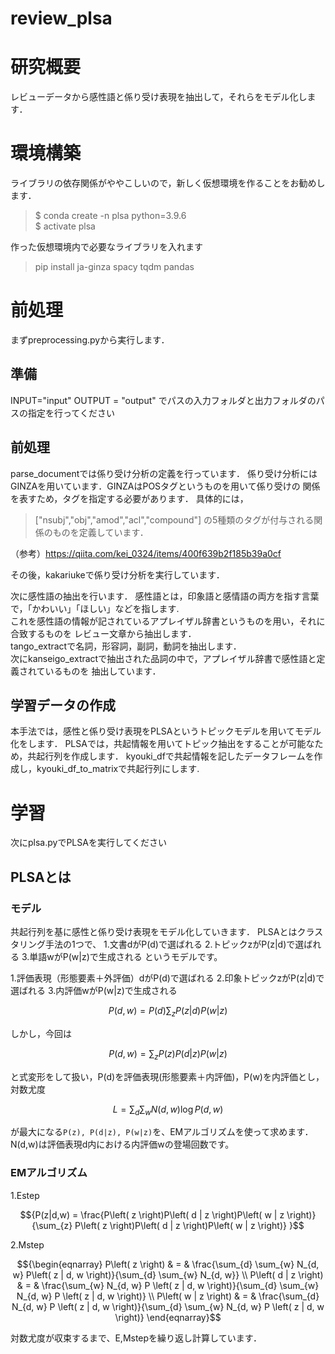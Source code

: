 # review_plsa


# 研究概要
レビューデータから感性語と係り受け表現を抽出して，それらをモデル化します．

# 環境構築  
ライブラリの依存関係がややこしいので，新しく仮想環境を作ることをお勧めします．
> $ conda create -n plsa python=3.9.6  
> $ activate plsa

作った仮想環境内で必要なライブラリを入れます
> pip install ja-ginza spacy tqdm pandas

# 前処理
まずpreprocessing.pyから実行します．
## 準備
INPUT="input"
OUTPUT = "output"
でパスの入力フォルダと出力フォルダのパスの指定を行ってください
## 前処理
parse_documentでは係り受け分析の定義を行っています．
係り受け分析にはGINZAを用いています．GINZAはPOSタグというものを用いて係り受けの
関係を表すため，タグを指定する必要があります．
具体的には，
>["nsubj","obj","amod","acl","compound"]
の5種類のタグが付与される関係のものを定義しています．

（参考）https://qiita.com/kei_0324/items/400f639b2f185b39a0cf

その後，kakariukeで係り受け分析を実行しています．

次に感性語の抽出を行います．
感性語とは，印象語と感情語の両方を指す言葉で，「かわいい」「ほしい」などを指します.  
これを感性語の情報が記されているアプレイザル辞書というものを用い，それに合致するものを
レビュー文章から抽出します．  
tango_extractで名詞，形容詞，副詞，動詞を抽出します．  
次にkanseigo_extractで抽出された品詞の中で，アプレイザル辞書で感性語と定義されているものを
抽出しています．  
## 学習データの作成
本手法では，感性と係り受け表現をPLSAというトピックモデルを用いてモデル化をします．
PLSAでは，共起情報を用いてトピック抽出をすることが可能なため，共起行列を作成します．
kyouki_dfで共起情報を記したデータフレームを作成し，kyouki_df_to_matrixで共起行列にします.

# 学習
次にplsa.pyでPLSAを実行してください
## PLSAとは
### モデル
共起行列を基に感性と係り受け表現をモデル化していきます．
PLSAとはクラスタリング手法の1つで、
1.文書dがP(d)で選ばれる
2.トピックzがP(z|d)で選ばれる
3.単語wがP(w|z)で生成される
というモデルです。

1.評価表現（形態要素＋外評価）dがP(d)で選ばれる
2.印象トピックzがP(z|d)で選ばれる
3.内評価wがP(w|z)で生成される

```math
{P(d,w) = P(d)\sum_{z}P(z|d)P(w|z)
}
```
しかし，今回は  

```math
{P(d,w) = \sum_{z}P(z)P(d|z)P(w|z)
}
```
と式変形をして扱い，P(d)を評価表現(形態要素＋内評価)，P(w)を内評価とし，対数尤度
```math
{L = \sum_{d}\sum_{w}N(d,w)\log P(d,w)
}
```
が最大になる`P(z), P(d|z), P(w|z)`を、EMアルゴリズムを使って求めます．
N(d,w)は評価表現d内における内評価wの登場回数です。

### EMアルゴリズム
1.Estep
```math
{P(z|d,w) = \frac{P\left( z \right)P\left( d | z \right)P\left( w | z \right)}{\sum_{z} P\left( z \right)P\left( d | z \right)P\left( w | z \right)}
}
```
2.Mstep
```math
{\begin{eqnarray}
P\left( z \right) & = & \frac{\sum_{d} \sum_{w} N_{d, w} P\left( z | d, w \right)}{\sum_{d} \sum_{w} N_{d, w}} \\
P\left( d | z \right) & = & \frac{\sum_{w} N_{d, w} P \left( z | d, w \right)}{\sum_{d} \sum_{w} N_{d, w} P \left( z | d, w \right)} \\
P\left( w | z \right) & = & \frac{\sum_{d} N_{d, w} P \left( z | d, w \right)}{\sum_{d} \sum_{w} N_{d, w} P \left( z | d, w \right)}
\end{eqnarray}
```
対数尤度が収束するまで、E,Mstepを繰り返し計算しています．



